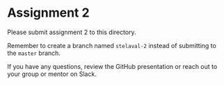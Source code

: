 # Assignment 2

Please submit assignment 2 to this directory.

Remember to create a branch named `stelaval-2` 
instead of submitting to the `master` branch.

If you have any questions, review the GitHub presentation or reach
out to your group or mentor on Slack.
